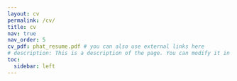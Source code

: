 ```yaml
---
layout: cv
permalink: /cv/
title: cv
nav: true
nav_order: 5
cv_pdf: phat_resume.pdf # you can also use external links here
# description: This is a description of the page. You can modify it in '_pages/cv.md'. You can also change or remove the top pdf download button.
toc:
  sidebar: left
---
```

